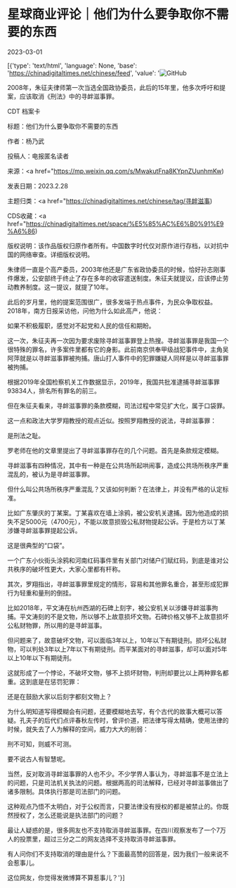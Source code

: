 # 星球商业评论｜他们为什么要争取你不需要的东西

2023-03-01

[{'type': 'text/html', 'language': None, 'base': 'https://chinadigitaltimes.net/chinese/feed', 'value': '![GitHub](https://chinadigitaltimes.net/chinese/files/2023/03/image-1677668711879.png)

2008年，朱征夫律师第一次当选全国政协委员，此后的15年里，他多次呼吁和提案，应该取消《刑法》中的寻衅滋事罪。



CDT 档案卡

标题：他们为什么要争取你不需要的东西

作者：杨乃武

投稿人：电报匿名读者

来源：<a href="https://mp.weixin.qq.com/s/MwakutFna8KYpnZUunhmKw)

发表日期：2023.2.28

主题归类：<a href="https://chinadigitaltimes.net/chinese/tag/寻衅滋事)

CDS收藏：<a href="https://chinadigitaltimes.net/space/%E5%85%AC%E6%B0%91%E9%A6%86)

版权说明：该作品版权归原作者所有。中国数字时代仅对原作进行存档，以对抗中国的网络审查。详细版权说明。





朱律师一直是个高产委员，2003年他还是广东省政协委员的时候，恰好孙志刚事件爆发，公安部终于终止了存在多年的收容遣送制度。朱征夫就提议，应该停止劳动教养制度。这一提议，就提了10年。

此后的岁月里，他的提案范围很广，很多发端于热点事件，为民众争取权益。2018年，南方日报采访他，问他为什么如此高产，他说：

如果不积极履职，感觉对不起党和人民的信任和期盼。

这一次，朱征夫再一次因为要求废除寻衅滋事罪登上热搜。寻衅滋事罪是我国一个很特殊的罪名，许多案件里都有它的身影。此前南京供奉甲级战犯事件中，主角吴阿萍就是以寻衅滋事罪被拘捕。唐山打人事件中的犯罪嫌疑人同样是以寻衅滋事罪被拘捕。

根据2019年全国检察机关工作数据显示，2019年，我国共批准逮捕寻衅滋事罪93834人，排名所有罪名的前三。

但在朱征夫看来，寻衅滋事罪的条款模糊，司法过程中常见扩大化，属于口袋罪。

这一点和政法大学罗翔教授的观点近似。按照罗翔教授的说法，寻衅滋事罪：

是刑法之耻。

罗老师在他的文章里提出了寻衅滋事罪存在的几个问题。首先是条款规定模糊。

寻衅滋事有四种情况，其中有一种是在公共场所起哄闹事，造成公共场所秩序严重混乱的，被认为是寻衅滋事罪。

但什么叫公共场所秩序严重混乱？又该如何判断？在法律上，并没有严格的认定标准。

比如广东肇庆的丁某案。丁某喜欢在墙上涂鸦，被公安机关逮捕。因为他造成的损失不足5000元（4700元），不能以故意损毁公私财物提起公诉。于是检方以丁某涉嫌寻衅滋事罪提起公诉。

这是很典型的“口袋”。

一个广东小伙街头涂鸦和河南红码事件里有关部门对储户们赋红码，到底是谁对公共秩序的破坏性更大，大家心里都有杆称。

其次，罗翔指出，寻衅滋事罪里规定的情形，容易和其他罪名重合，甚至形成犯罪行为轻重和量刑的倒挂。

比如2018年，平文涛在杭州西湖的石碑上刻字，被公安机关以涉嫌寻衅滋事拘捕。平文涛刻的不是文物，所以够不上故意损坏文物。石碑价格又够不上故意损坏公私财物罪，所以用的是寻衅滋事。

但问题来了，故意破坏文物，可以面临3年以上，10年以下有期徒刑。损坏公私财物，可以判处3年以上7年以下有期徒刑。而平某面对的寻衅滋事，却可以面对5年以上10年以下有期徒刑。

这就形成了一个悖论，不破坏文物，够不上损坏财物，判刑却要比以上两种罪名都重。这到底是在惩罚犯罪：

还是在鼓励大家以后刻字都刻文物上？

为什么明知道写得模糊会有问题，还要模糊地去写，有个古代的故事大概可以答疑。孔夫子的后代们点评春秋左传时，曾评价道，把法律写得太精确，使用法律的时候，就失去了人为解释的空间，威力大大的削弱：

刑不可知，则威不可测。

要不说古人有智慧呢。

当然，反对取消寻衅滋事罪的人也不少。不少学界人事认为，寻衅滋事不是立法上的问题，只是司法机关执法的问题。根据两高的司法解释，已经对寻衅滋事做出了诸多限制。具体执行那是司法部门的问题。

这种观点乃悟不太明白，对于公权而言，只要法律没有授权的都是被禁止的。你既然授权了，怎么还能说是执法部门的问题？

最让人疑惑的是，很多网友也不支持取消寻衅滋事罪。在四川观察发布了一个7万人的投票里，超过三分之二的网友选择不支持取消寻衅滋事罪。

有人问你们不支持取消的理由是什么？下面最高赞的回答是，因为我们一般来说不会惹事儿。

这位网友，你觉得发微博算不算惹事儿？'}]